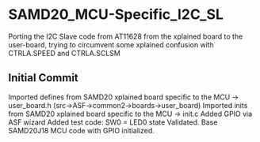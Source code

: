 # SAMD20_MCU-Specific_I2C_SL
Porting the I2C Slave code from AT11628 from the xplained board to the user-board, trying to circumvent some xplained confusion with CTRLA.SPEED and CTRLA.SCLSM 

## Initial Commit
Imported defines from SAMD20 xplained board specific to the MCU -> user_board.h (src->ASF->common2->boards->user_board)
Imported inits from SAMD20 xplained board specific to the MCU -> init.c
Added GPIO via ASF wizard
Added test code: SW0 = LED0 state
Validated.  Base SAMD20J18 MCU code with GPIO initialized.
